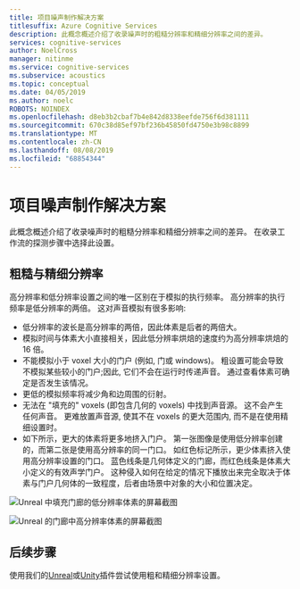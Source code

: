 ```yaml
---
title: 项目噪声制作解决方案
titlesuffix: Azure Cognitive Services
description: 此概念概述介绍了收录噪声时的粗糙分辨率和精细分辨率之间的差异。
services: cognitive-services
author: NoelCross
manager: nitinme
ms.service: cognitive-services
ms.subservice: acoustics
ms.topic: conceptual
ms.date: 04/05/2019
ms.author: noelc
ROBOTS: NOINDEX
ms.openlocfilehash: d8eb3b2cbaf7b4e842d8338eefde756f6d381111
ms.sourcegitcommit: 670c38d85ef97bf236b45850fd4750e3b98c8899
ms.translationtype: MT
ms.contentlocale: zh-CN
ms.lasthandoff: 08/08/2019
ms.locfileid: "68854344"
---
```

# <a name="project-acoustics-bake-resolution"></a>项目噪声制作解决方案
此概念概述介绍了收录噪声时的粗糙分辨率和精细分辨率之间的差异。 在收录工作流的探测步骤中选择此设置。

## <a name="Coarse-vs-Fine-Resolution"></a>粗糙与精细分辨率

高分辨率和低分辨率设置之间的唯一区别在于模拟的执行频率。 高分辨率的执行频率是低分辨率的两倍。 这对声音模拟有很多影响:

* 低分辨率的波长是高分辨率的两倍，因此体素是后者的两倍大。
* 模拟时间与体素大小直接相关，因此低分辨率烘焙的速度约为高分辨率烘焙的 16 倍。
* 不能模拟小于 voxel 大小的门户 (例如, 门或 windows)。 粗设置可能会导致不模拟某些较小的门户;因此, 它们不会在运行时传递声音。 通过查看体素可确定是否发生该情况。
* 更低的模拟频率将减少角和边周围的衍射。
* 无法在 "填充的" voxels (即包含几何的 voxels) 中找到声音源。 这不会产生任何声音。 更难放置声音源, 使其不在 voxels 的更大范围内, 而不是在使用精细设置时。
* 如下所示，更大的体素将更多地挤入门户。 第一张图像是使用低分辨率创建的，而第二张是使用高分辨率的同一门口。 如红色标记所示，更少体素挤入使用高分辨率设置的门口。 蓝色线条是几何体定义的门廊，而红色线条是体素大小定义的有效声学门户。 这种侵入如何在给定的情况下播放出来完全取决于体素与门户几何体的一致程度，后者由场景中对象的大小和位置决定。

![Unreal 中填充门廊的低分辨率体素的屏幕截图](media/unreal-coarse-bake.png)

![Unreal 的门廊中高分辨率体素的屏幕截图](media/unreal-fine-bake.png)

## <a name="next-steps"></a>后续步骤

使用我们的[Unreal](unreal-baking.md)或[Unity](unity-baking.md)插件尝试使用粗和精细分辨率设置。
